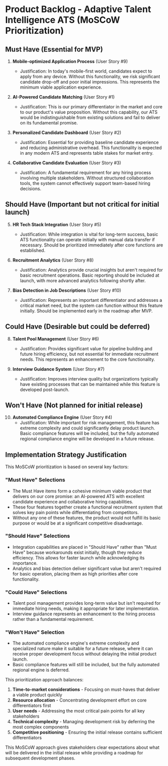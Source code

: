 # Product Backlog - Adaptive Talent Intelligence ATS (MoSCoW Prioritization)

## Must Have (Essential for MVP)

1. **Mobile-optimized Application Process** (User Story #9)
   - Justification: In today's mobile-first world, candidates expect to apply from any device. Without this functionality, we risk significant candidate drop-off and poor initial impressions. This represents the minimum viable application experience.

2. **AI-Powered Candidate Matching** (User Story #1)
   - Justification: This is our primary differentiator in the market and core to our product's value proposition. Without this capability, our ATS would be indistinguishable from existing solutions and fail to deliver on its fundamental promise.

3. **Personalized Candidate Dashboard** (User Story #2)
   - Justification: Essential for providing baseline candidate experience and reducing administrative overhead. This functionality is expected in any modern ATS and represents table stakes for market entry.

4. **Collaborative Candidate Evaluation** (User Story #3)
   - Justification: A fundamental requirement for any hiring process involving multiple stakeholders. Without structured collaboration tools, the system cannot effectively support team-based hiring decisions.

## Should Have (Important but not critical for initial launch)

5. **HR Tech Stack Integration** (User Story #5)
   - Justification: While integration is vital for long-term success, basic ATS functionality can operate initially with manual data transfer if necessary. Should be prioritized immediately after core functions are established.

6. **Recruitment Analytics** (User Story #8)
   - Justification: Analytics provide crucial insights but aren't required for basic recruitment operations. Basic reporting should be included at launch, with more advanced analytics following shortly after.

7. **Bias Detection in Job Descriptions** (User Story #10)
   - Justification: Represents an important differentiator and addresses a critical market need, but the system can function without this feature initially. Should be implemented early in the roadmap after MVP.

## Could Have (Desirable but could be deferred)

8. **Talent Pool Management** (User Story #6)
   - Justification: Provides significant value for pipeline building and future hiring efficiency, but not essential for immediate recruitment needs. This represents an enhancement to the core functionality.

9. **Interview Guidance System** (User Story #7)
   - Justification: Improves interview quality but organizations typically have existing processes that can be maintained while this feature is developed post-launch.

## Won't Have (Not planned for initial release)

10. **Automated Compliance Engine** (User Story #4)
    - Justification: While important for risk management, this feature has extreme complexity and could significantly delay product launch. Basic compliance features will be included, but the fully automated regional compliance engine will be developed in a future release.

## Implementation Strategy Justification

This MoSCoW prioritization is based on several key factors:

### "Must Have" Selections
- The Must Have items form a cohesive minimum viable product that delivers on our core promise: an AI-powered ATS with excellent candidate experience and collaborative hiring capabilities.
- These four features together create a functional recruitment system that solves key pain points while differentiating from competitors.
- Without any one of these features, the product would not fulfill its basic purpose or would be at a significant competitive disadvantage.

### "Should Have" Selections
- Integration capabilities are placed in "Should Have" rather than "Must Have" because workarounds exist initially, though they reduce efficiency. This allows for faster launch while acknowledging its importance.
- Analytics and bias detection deliver significant value but aren't required for basic operation, placing them as high priorities after core functionality.

### "Could Have" Selections
- Talent pool management provides long-term value but isn't required for immediate hiring needs, making it appropriate for later implementation.
- Interview guidance represents an enhancement to the hiring process rather than a fundamental requirement.

### "Won't Have" Selection
- The automated compliance engine's extreme complexity and specialized nature make it suitable for a future release, where it can receive proper development focus without delaying the initial product launch.
- Basic compliance features will still be included, but the fully automated regional engine is deferred.

This prioritization approach balances:
1. **Time-to-market considerations** - Focusing on must-haves that deliver a viable product quickly
2. **Resource allocation** - Concentrating development effort on core differentiators first
3. **User needs** - Addressing the most critical pain points for all key stakeholders
4. **Technical complexity** - Managing development risk by deferring the most complex components
5. **Competitive positioning** - Ensuring the initial release contains sufficient differentiators

This MoSCoW approach gives stakeholders clear expectations about what will be delivered in the initial release while providing a roadmap for subsequent development phases.
